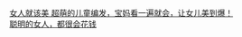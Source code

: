   
[女人就该美 超萌的儿童编发，宝妈看一遍就会，让女儿美到爆！](http://www.dianyue.me/archives/616/ul83vasxuhlt4b57/)  
[聪明的女人，都很会花钱](http://www.dianyue.me/archives/324/xbtjab4pe42mpd79/)